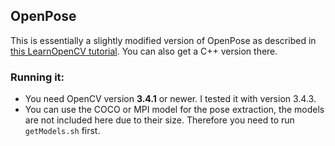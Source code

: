 ## OpenPose

This is essentially a slightly modified version of OpenPose as described in [this LearnOpenCV tutorial](https://www.learnopencv.com/deep-learning-based-human-pose-estimation-using-opencv-cpp-python/). You can also get a C++ version there.

### Running it:
* You need OpenCV version **3.4.1** or newer. I tested it with version 3.4.3.
* You can use the COCO or MPI model for the pose extraction, the models are not included here due to their size. Therefore you need to run ```getModels.sh``` first. 

